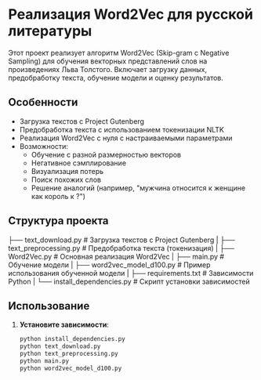 # Реализация Word2Vec для русской литературы

Этот проект реализует алгоритм Word2Vec (Skip-gram с Negative Sampling) для обучения векторных представлений слов на произведениях Льва Толстого. Включает загрузку данных, предобработку текста, обучение модели и оценку результатов.

## Особенности

- Загрузка текстов с Project Gutenberg
- Предобработка текста с использованием токенизации NLTK
- Реализация Word2Vec с нуля с настраиваемыми параметрами
- Возможности:
  - Обучение с разной размерностью векторов
  - Негативное сэмплирование
  - Визуализация потерь
  - Поиск похожих слов
  - Решение аналогий (например, "мужчина относится к женщине как король к ?")

## Структура проекта
├── text_download.py # Загрузка текстов с Project Gutenberg
|
├── text_preprocessing.py # Предобработка текста (токенизация)
|
├── Word2Vec.py # Основная реализация Word2Vec
|
├── main.py # Обучение модели
|
├── word2vec_model_d100.py # Пример использования обученной модели
|
├── requirements.txt # Зависимости Python
|
└── install_dependencies.py # Скрипт установки зависимостей

## Использование

1. **Установите зависимости**:
   ```bash
   python install_dependencies.py
   python text_download.py
   python text_preprocessing.py
   python main.py
   python word2vec_model_d100.py
